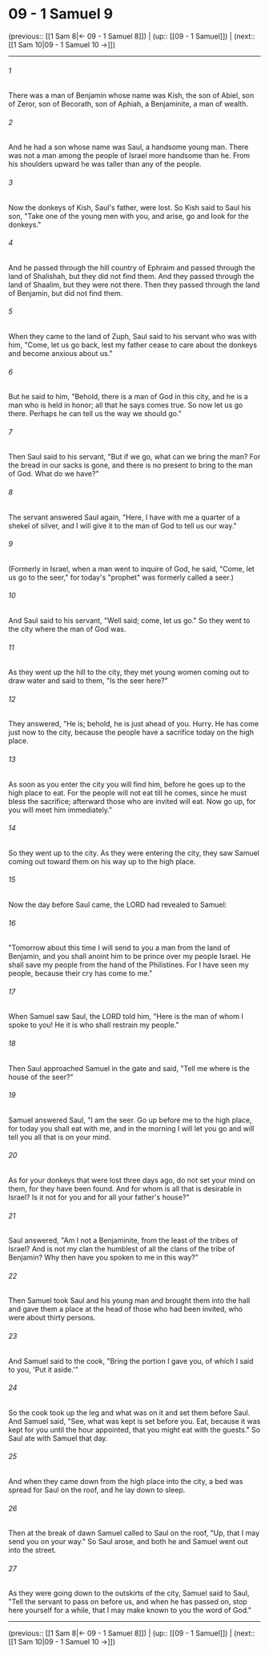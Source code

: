 # 09 - 1 Samuel 9

(previous:: [[1 Sam 8|← 09 - 1 Samuel 8]]) | (up:: [[09 - 1 Samuel]]) | (next:: [[1 Sam 10|09 - 1 Samuel 10 →]])

***


###### 1 
There was a man of Benjamin whose name was Kish, the son of Abiel, son of Zeror, son of Becorath, son of Aphiah, a Benjaminite, a man of wealth. 

###### 2 
And he had a son whose name was Saul, a handsome young man. There was not a man among the people of Israel more handsome than he. From his shoulders upward he was taller than any of the people. 

###### 3 
Now the donkeys of Kish, Saul's father, were lost. So Kish said to Saul his son, "Take one of the young men with you, and arise, go and look for the donkeys." 

###### 4 
And he passed through the hill country of Ephraim and passed through the land of Shalishah, but they did not find them. And they passed through the land of Shaalim, but they were not there. Then they passed through the land of Benjamin, but did not find them. 

###### 5 
When they came to the land of Zuph, Saul said to his servant who was with him, "Come, let us go back, lest my father cease to care about the donkeys and become anxious about us." 

###### 6 
But he said to him, "Behold, there is a man of God in this city, and he is a man who is held in honor; all that he says comes true. So now let us go there. Perhaps he can tell us the way we should go." 

###### 7 
Then Saul said to his servant, "But if we go, what can we bring the man? For the bread in our sacks is gone, and there is no present to bring to the man of God. What do we have?" 

###### 8 
The servant answered Saul again, "Here, I have with me a quarter of a shekel of silver, and I will give it to the man of God to tell us our way." 

###### 9 
(Formerly in Israel, when a man went to inquire of God, he said, "Come, let us go to the seer," for today's "prophet" was formerly called a seer.) 

###### 10 
And Saul said to his servant, "Well said; come, let us go." So they went to the city where the man of God was. 

###### 11 
As they went up the hill to the city, they met young women coming out to draw water and said to them, "Is the seer here?" 

###### 12 
They answered, "He is; behold, he is just ahead of you. Hurry. He has come just now to the city, because the people have a sacrifice today on the high place. 

###### 13 
As soon as you enter the city you will find him, before he goes up to the high place to eat. For the people will not eat till he comes, since he must bless the sacrifice; afterward those who are invited will eat. Now go up, for you will meet him immediately." 

###### 14 
So they went up to the city. As they were entering the city, they saw Samuel coming out toward them on his way up to the high place. 

###### 15 
Now the day before Saul came, the LORD had revealed to Samuel: 

###### 16 
"Tomorrow about this time I will send to you a man from the land of Benjamin, and you shall anoint him to be prince over my people Israel. He shall save my people from the hand of the Philistines. For I have seen my people, because their cry has come to me." 

###### 17 
When Samuel saw Saul, the LORD told him, "Here is the man of whom I spoke to you! He it is who shall restrain my people." 

###### 18 
Then Saul approached Samuel in the gate and said, "Tell me where is the house of the seer?" 

###### 19 
Samuel answered Saul, "I am the seer. Go up before me to the high place, for today you shall eat with me, and in the morning I will let you go and will tell you all that is on your mind. 

###### 20 
As for your donkeys that were lost three days ago, do not set your mind on them, for they have been found. And for whom is all that is desirable in Israel? Is it not for you and for all your father's house?" 

###### 21 
Saul answered, "Am I not a Benjaminite, from the least of the tribes of Israel? And is not my clan the humblest of all the clans of the tribe of Benjamin? Why then have you spoken to me in this way?" 

###### 22 
Then Samuel took Saul and his young man and brought them into the hall and gave them a place at the head of those who had been invited, who were about thirty persons. 

###### 23 
And Samuel said to the cook, "Bring the portion I gave you, of which I said to you, 'Put it aside.'" 

###### 24 
So the cook took up the leg and what was on it and set them before Saul. And Samuel said, "See, what was kept is set before you. Eat, because it was kept for you until the hour appointed, that you might eat with the guests." So Saul ate with Samuel that day. 

###### 25 
And when they came down from the high place into the city, a bed was spread for Saul on the roof, and he lay down to sleep. 

###### 26 
Then at the break of dawn Samuel called to Saul on the roof, "Up, that I may send you on your way." So Saul arose, and both he and Samuel went out into the street. 

###### 27 
As they were going down to the outskirts of the city, Samuel said to Saul, "Tell the servant to pass on before us, and when he has passed on, stop here yourself for a while, that I may make known to you the word of God."

***

(previous:: [[1 Sam 8|← 09 - 1 Samuel 8]]) | (up:: [[09 - 1 Samuel]]) | (next:: [[1 Sam 10|09 - 1 Samuel 10 →]])
